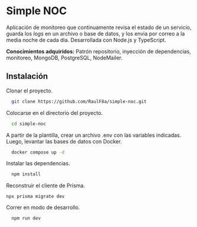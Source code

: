 # Simple NOC

Aplicación de monitoreo que continuamente revisa el estado de un servicio, guarda los *logs* en un archivo o base
de datos, y los envia por correo a la media noche de cada dia. Desarrollada con Node.js y TypeScript.

**Conocimientos adquiridos:** Patrón repositorio, inyección de dependencias, monitoreo, MongoDB,
PostgreSQL, NodeMailer.

## Instalación

Clonar el proyecto.

```bash
  git clone https://github.com/RaulF8a/simple-noc.git
```

Colocarse en el directorio del proyecto.

```bash
  cd simple-noc
```

A partir de la plantilla, crear un archivo .env con las variables indicadas. Luego, levantar las bases de datos con Docker.
```bash
  docker compose up -d
```

Instalar las dependencias.

```bash
  npm install
```

Reconstruir el cliente de Prisma.
```
npx prisma migrate dev
```

Correr en modo de desarrollo.

```bash
  npm run dev
```
    